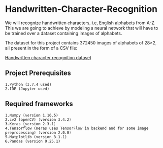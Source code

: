 # Handwritten-Character-Recognition
We will recognize handwritten characters, i.e, English alphabets from A-Z. This we are going to achieve by modeling a neural network that will have to be trained over a dataset containing images of alphabets.

The dataset for this project contains 372450 images of alphabets of 28×2, all present in the form of a CSV file:

[Handwritten character recognition dataset](https://www.kaggle.com/sachinpatel21/az-handwritten-alphabets-in-csv-format)
## Project Prerequisites
    1.Python (3.7.4 used)
    2.IDE (Jupyter used)

## Required frameworks

    1.Numpy (version 1.16.5)
    2.cv2 (openCV) (version 3.4.2)
    3.Keras (version 2.3.1)
    4.Tensorflow (Keras uses TensorFlow in backend and for some image preprocessing) (version 2.0.0)
    5.Matplotlib (version 3.1.1)
    6.Pandas (version 0.25.1)

